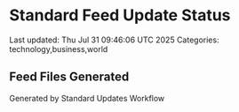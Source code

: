 # Standard Feed Update Status
Last updated: Thu Jul 31 09:46:06 UTC 2025
Categories: technology,business,world

## Feed Files Generated

Generated by Standard Updates Workflow
